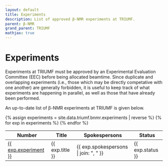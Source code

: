 ```yaml
---
layout: default
title: Experiments
description: List of approved β-NMR experiments at TRIUMF.
parent: β-NMR
grand_parent: TRIUMF
mathjax: true
---
```


# Experiments

Experiments at TRIUMF must be approved by an Experimental Evaluation Committee
(EEC) before being allocated beamtime. Since duplicate and overlapping
experiments (i.e., those which may be directly competative with one another) are
generally forbidden, it is useful to keep track of what experiments are
happening in parallel, as well as those that have already been performed.

An up-to-date list of β-NMR experiments at TRIUMF is given below.

<table>
   <thead>
      <th>Number</th>
      <th>Title</th>
      <th>Spokespersons</th>
      <th>Status</th>
   </thead>
   <tbody>
   {% assign experiments = site.data.triumf.bnmr.experiments | reverse %}
   {% for exp in experiments %}
   <tr>
      <td><a href="{{ exp.url }}">{{ exp.experiment }}</a></td>
      <td>{{ exp.title }}</td>
      <td>{{ exp.spokespersons | join: ", " }}</td>
      <td>{{ exp.status }}</td>
   </tr>
   {% endfor %}
   </tbody>
</table>

